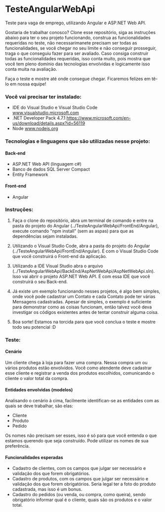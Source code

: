 # TesteAngularWebApi
Teste para vaga de emprego, utilizando Angular e ASP.NET Web API.

Gostaria de trabalhar conosco? Clone esse repositório, siga as instruções abaixo para ter o seu projeto funcionando, construa as funcionalidades requeridas no teste, não necessarimanete precisam ser todas as funcionalidades, se você chegar no seu limite e não conseguir prosseguir, traga o que conseguiu fazer para ser avaliado. Caso consiga construir todas as funcionalidades requeridas, isso conta muito, pois mostra que você tem pleno domínio das tecnologias envolvidas e logicamente isso conta muita na avaliação.

Faça o teste e mostre até onde consegue chegar. Ficaremos felizes em tê-lo em nossa equipe!


### Você vai precisar ter instalado:

- IDE do Visual Studio e Visual Studio Code www.visualstudio.microsoft.com
- .NET Developer Pack 4.7.1 https://www.microsoft.com/en-us/download/details.aspx?id=56119
- Node www.nodejs.org


### Tecnologias e linguagens que são utilizadas nesse projeto:

#### Back-end
- ASP.NET Web API (linguagem c#)
- Banco de dados SQL Server Compact
- Entity Framework

#### Front-end
- Angular


### Instruções:

1. Faça o clone do repositório, abra um terminal de comando e entre na pasta do projeto do Angular (../TesteAngularWebApi/FrontEnd/Angular), execute comando "npm install" (sem as aspas) para que as dependências sejam instaladas.

2. Utilizando o Visual Studio Code, abra a pasta do projeto do Angular (../TesteAngularWebApi/FrontEnd/Angular). É com o Visual Studio Code que você construirá o Front-end da aplicação.

3. Utilizando a IDE Visual Studio abra o arquivo (../TesteAngularWebApi/BackEnd/AspNetWebApi/AspNetWebApi.sln). Isso vai abrir o projeto ASP.NET Web API. É com essa IDE que você construirá o seu Back-end.

4. Já existe um exemplo funcionando nesses projetos, é algo bem simples, onde você pode cadastrar um Contato e cada Contato pode ter várias Mensagens cadastradas. Apesar de simples, o exemplo é suficiente para demonstrar como as coisas funcionam, então talvez você deva investigar os códigos existentes antes de tentar construir alguma coisa.

5. Boa sorte! Estamos na torcida para que você conclua o teste e mostre todo seu potencial :D


### Teste:

#### Cenário
Um cliente chega à loja para fazer uma compra. Nessa compra um ou vários produtos estão envolvidos. Você como atendente deve cadastrar esse cliente e registrar a venda dos produtos escolhidos, comunicando o cliente o valor total da compra.

#### Entidades envolvidas (modelos)
Analisando o cenário à cima, facilmente identifican-se as entidades com as quais se deve trabalhar, são elas:
- Cliente
- Produto
- Pedido

Os nomes não precisam ser esses, isso é só para que você entenda o que estamos querendo que seja construído. Pode utilizar os nomes de sua preferência.

#### Funcionalidades esperadas
- Cadastro de clientes, com os campos que julgar ser necessário e validação dos que forem obrigatórios.
- Cadastro de produtos, com os campos que julgar ser necessário e validação dos que forem obrigatórios. Seria legal ter a foto do produto cadastrada, mas isso é um bonus.
- Cadastro do pedidos (ou venda, ou compra, como queira), sendo obrigatório informar qual é o cliente, quais são os produtos e o valor total.

